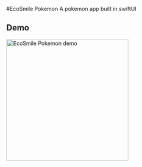 #EcoSmile Pokemon
A pokemon app built in swiftUI

## Demo
<img alt="EcoSmile Pokemon demo" src="https://github.com/user-attachments/assets/fd71a92c-8ac2-4a7b-8557-6991803fd9a4" width="320" />
